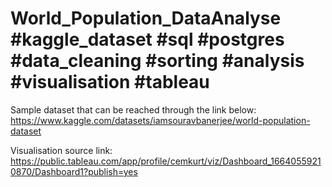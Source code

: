 # World_Population_DataAnalyse #kaggle_dataset #sql #postgres #data_cleaning #sorting #analysis #visualisation #tableau

Sample dataset that can be reached through the link below:
https://www.kaggle.com/datasets/iamsouravbanerjee/world-population-dataset

Visualisation source link:
https://public.tableau.com/app/profile/cemkurt/viz/Dashboard_16640559210870/Dashboard1?publish=yes

